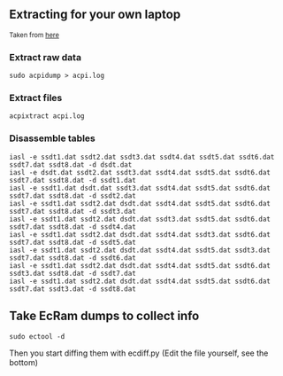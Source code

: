 ## Extracting for your own laptop
<sup> Taken from <a href="https://gist.github.com/startergo/a7fcb3155603443f204f9011ed323b2a">here</a></sup>



### Extract raw data
```
sudo acpidump > acpi.log
```

### Extract files
```
acpixtract acpi.log
```


### Disassemble tables
```
iasl -e ssdt1.dat ssdt2.dat ssdt3.dat ssdt4.dat ssdt5.dat ssdt6.dat ssdt7.dat ssdt8.dat -d dsdt.dat
iasl -e dsdt.dat ssdt2.dat ssdt3.dat ssdt4.dat ssdt5.dat ssdt6.dat ssdt7.dat ssdt8.dat -d ssdt1.dat
iasl -e ssdt1.dat dsdt.dat ssdt3.dat ssdt4.dat ssdt5.dat ssdt6.dat ssdt7.dat ssdt8.dat -d ssdt2.dat
iasl -e ssdt1.dat ssdt2.dat dsdt.dat ssdt4.dat ssdt5.dat ssdt6.dat ssdt7.dat ssdt8.dat -d ssdt3.dat
iasl -e ssdt1.dat ssdt2.dat dsdt.dat ssdt3.dat ssdt5.dat ssdt6.dat ssdt7.dat ssdt8.dat -d ssdt4.dat
iasl -e ssdt1.dat ssdt2.dat dsdt.dat ssdt4.dat ssdt3.dat ssdt6.dat ssdt7.dat ssdt8.dat -d ssdt5.dat
iasl -e ssdt1.dat ssdt2.dat dsdt.dat ssdt4.dat ssdt5.dat ssdt3.dat ssdt7.dat ssdt8.dat -d ssdt6.dat
iasl -e ssdt1.dat ssdt2.dat dsdt.dat ssdt4.dat ssdt5.dat ssdt6.dat ssdt3.dat ssdt8.dat -d ssdt7.dat
iasl -e ssdt1.dat ssdt2.dat dsdt.dat ssdt4.dat ssdt5.dat ssdt6.dat ssdt7.dat ssdt3.dat -d ssdt8.dat
```

## Take EcRam dumps to collect info
```
sudo ectool -d
```
Then you start diffing them with ecdiff.py (Edit the file yourself, see the bottom)

